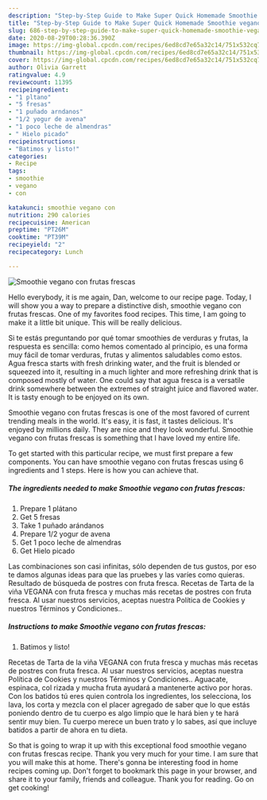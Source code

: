 ```yaml
---
description: "Step-by-Step Guide to Make Super Quick Homemade Smoothie vegano con frutas frescas"
title: "Step-by-Step Guide to Make Super Quick Homemade Smoothie vegano con frutas frescas"
slug: 686-step-by-step-guide-to-make-super-quick-homemade-smoothie-vegano-con-frutas-frescas
date: 2020-08-29T00:28:36.390Z
image: https://img-global.cpcdn.com/recipes/6ed8cd7e65a32c14/751x532cq70/smoothie-vegano-con-frutas-frescas-foto-principal.jpg
thumbnail: https://img-global.cpcdn.com/recipes/6ed8cd7e65a32c14/751x532cq70/smoothie-vegano-con-frutas-frescas-foto-principal.jpg
cover: https://img-global.cpcdn.com/recipes/6ed8cd7e65a32c14/751x532cq70/smoothie-vegano-con-frutas-frescas-foto-principal.jpg
author: Olivia Garrett
ratingvalue: 4.9
reviewcount: 11395
recipeingredient:
- "1 pltano"
- "5 fresas"
- "1 puñado arndanos"
- "1/2 yogur de avena"
- "1 poco leche de almendras"
- " Hielo picado"
recipeinstructions:
- "Batimos y listo!"
categories:
- Recipe
tags:
- smoothie
- vegano
- con

katakunci: smoothie vegano con 
nutrition: 290 calories
recipecuisine: American
preptime: "PT26M"
cooktime: "PT39M"
recipeyield: "2"
recipecategory: Lunch

---
```



![Smoothie vegano con frutas frescas](https://img-global.cpcdn.com/recipes/6ed8cd7e65a32c14/751x532cq70/smoothie-vegano-con-frutas-frescas-foto-principal.jpg)

Hello everybody, it is me again, Dan, welcome to our recipe page. Today, I will show you a way to prepare a distinctive dish, smoothie vegano con frutas frescas. One of my favorites food recipes. This time, I am going to make it a little bit unique. This will be really delicious.

Si te estás preguntando por qué tomar smoothies de verduras y frutas, la respuesta es sencilla: como hemos comentado al principio, es una forma muy fácil de tomar verduras, frutas y alimentos saludables como estos. Agua fresca starts with fresh drinking water, and the fruit is blended or squeezed into it, resulting in a much lighter and more refreshing drink that is composed mostly of water. One could say that agua fresca is a versatile drink somewhere between the extremes of straight juice and flavored water. It is tasty enough to be enjoyed on its own.

Smoothie vegano con frutas frescas is one of the most favored of current trending meals in the world. It's easy, it is fast, it tastes delicious. It's enjoyed by millions daily. They are nice and they look wonderful. Smoothie vegano con frutas frescas is something that I have loved my entire life.


To get started with this particular recipe, we must first prepare a few components. You can have smoothie vegano con frutas frescas using 6 ingredients and 1 steps. Here is how you can achieve that.

<!--inarticleads1-->

##### The ingredients needed to make Smoothie vegano con frutas frescas:

1. Prepare 1 plátano
1. Get 5 fresas
1. Take 1 puñado arándanos
1. Prepare 1/2 yogur de avena
1. Get 1 poco leche de almendras
1. Get  Hielo picado


Las combinaciones son casi infinitas, sólo dependen de tus gustos, por eso te damos algunas ideas para que las pruebes y las varíes como quieras. Resultado de búsqueda de postres con fruta fresca. Recetas de Tarta de la viña VEGANA con fruta fresca y muchas más recetas de postres con fruta fresca. Al usar nuestros servicios, aceptas nuestra Política de Cookies y nuestros Términos y Condiciones.. 

<!--inarticleads2-->

##### Instructions to make Smoothie vegano con frutas frescas:

1. Batimos y listo!


Recetas de Tarta de la viña VEGANA con fruta fresca y muchas más recetas de postres con fruta fresca. Al usar nuestros servicios, aceptas nuestra Política de Cookies y nuestros Términos y Condiciones.. Aguacate, espinaca, col rizada y mucha fruta ayudará a mantenerte activo por horas. Con los batidos tú eres quien controla los ingredientes, los selecciona, los lava, los corta y mezcla con el placer agregado de saber que lo que estás poniendo dentro de tu cuerpo es algo limpio que le hará bien y te hará sentir muy bien. Tu cuerpo merece un buen trato y lo sabes, así que incluye batidos a partir de ahora en tu dieta. 

So that is going to wrap it up with this exceptional food smoothie vegano con frutas frescas recipe. Thank you very much for your time. I am sure that you will make this at home. There's gonna be interesting food in home recipes coming up. Don't forget to bookmark this page in your browser, and share it to your family, friends and colleague. Thank you for reading. Go on get cooking!
